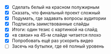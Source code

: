 * [x] Сделать белый на красном полужирным
* [x] Сказать, что финальный проект сложный
* [x] Подумать, где задавать вопросы аудитории
* [x] Подписать заимствованные слайды
* [x] Итоги: один тезис с картинкой на слайд
* [x] «в связи» на 45-м слайде читается плохо
* [x] Попробовать ещё раз ускорить видео
* [ ] Засечь на бутылки, где её полный уровень